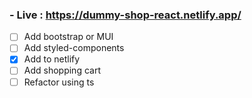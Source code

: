 ### - Live : https://dummy-shop-react.netlify.app/

- [ ] Add bootstrap or MUI
- [ ] Add styled-components
- [x] Add to netlify
- [ ] Add shopping cart
- [ ] Refactor using ts
